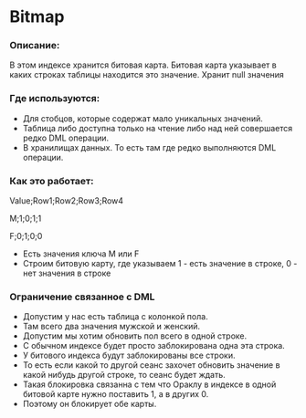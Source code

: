 # Bitmap

### Описание: 	
В этом индексе хранится битовая карта. Битовая карта указывает в каких строках таблицы находится это значение. Хранит null значения

### Где используются:
  - Для стобцов, которые содержат мало уникальных значений.
  - Таблица либо доступна только на чтение либо над ней совершается редко DML операции.
  - В хранилищах данных. То есть там где редко выполняются DML операции.

### Как это работает:
Value;Row1;Row2;Row3;Row4

M;1;0;1;1

F;0;1;0;0
  
  - Есть значения ключа M или F
  - Строим битовую карту, где указываем 1 - есть значение в строке, 0 - нет значения в строке

### Ограничение связанное с DML
  - Допустим у нас есть таблица с колонкой пола. 
  - Там всего два значения мужской и женский.
  - Допустим мы хотим обновить пол всего в одной строке.
  - С обычном индексе будет просто заблокирована одна эта строка.
  - У битового индекса будут заблокированы все строки.
  - То есть если какой то другой сеанс захочет обновить значение в какой нибудь другой строке, то сеанс будет ждать.
  - Такая блокировка связанна с тем что Ораклу в индексе в одной битовой карте нужно поставить 1, а в других 0. 
  - Поэтому он блокирует обе карты. 



